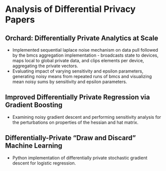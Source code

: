 # Analysis of Differential Privacy Papers

## Orchard: Differentially Private Analytics at Scale

* Implemented sequential laplace noise mechanism on data pull followed by the bmcs aggregation implementation - broadcasts state to devices, maps local to global private data, and clips elements per device, aggregating the private vectors.
* Evaluating impact of varying sensitivity and epsilon parameters, generating noisy means from repeated runs of bmcs and visualizing mean noisy sums by sensitivity and epsilon parameters.

## Improved Differentially Private Regression via Gradient Boosting

* Examining noisy gradient descent and performing sensitivity analysis for the perturbations on properties of the hessian and hat matrix.

## Differentially-Private “Draw and Discard” Machine Learning

* Python implementation of differentially private stochastic gradient descent for logistic regression.
